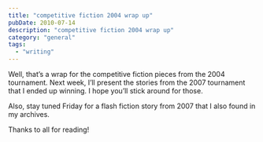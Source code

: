 ```yaml
---
title: "competitive fiction 2004 wrap up"
pubDate: 2010-07-14
description: "competitive fiction 2004 wrap up"
category: "general"
tags:
  - "writing"
---
```


Well, that’s a wrap for the competitive fiction pieces from the 2004 tournament. Next week, I’ll present the stories from the 2007 tournament that I ended up winning. I hope you’ll stick around for those.

Also, stay tuned Friday for a flash fiction story from 2007 that I also found in my archives.

Thanks to all for reading!
